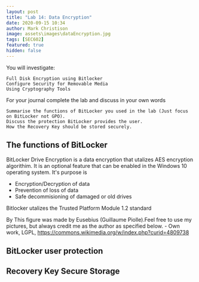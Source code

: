 ```yaml
---
layout: post
title: "Lab 14: Data Encryption"
date: 2020-09-15 10:34
author: Mark Christison
image: assets\images\dataEncryption.jpg
tags: [SEC602]
featured: true
hidden: false
---
```


You will investigate:

    Full Disk Encryption using Bitlocker
    Configure Security for Removable Media
    Using Cryptography Tools

For your journal complete the lab and discuss in your own words

    Summarise the functions of BitLocker you used in the lab (Just focus on BitLocker not GPO).
    Discuss the protection BitLocker provides the user.
    How the Recovery Key should be stored securely.

## The functions of BitLocker

BitLocker Drive Encryption is a data encryption that utalizes AES encryption algorithim. It is an optional feature that can be enabled in the Windows 10 operating system. It's purpose is

* Encryption/Decryption of data
* Prevention of loss of data
* Safe decommisioning of damaged or old drives

Bitlocker utalizes the Trusted Platform Module 1.2 standard 

By This figure was made by Eusebius (Guillaume Piolle).Feel free to use my pictures, but always credit me as the author as specified below. - Own work, LGPL, https://commons.wikimedia.org/w/index.php?curid=4809738

## BitLocker user protection

## Recovery Key Secure Storage
